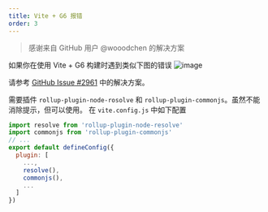 ```yaml
---
title: Vite + G6 报错
order: 3
---
```


> 感谢来自 GitHub 用户 @wooodchen 的解决方案

如果你在使用 Vite + G6 构建时遇到类似下图的错误
![image](https://user-images.githubusercontent.com/20942938/121661253-98c82e00-cad6-11eb-9d5c-e5827db62ed9.png)

请参考 [GitHub Issue #2961](https://github.com/antvis/G6/issues/2961) 中的解决方案。

需要插件 `rollup-plugin-node-rosolve` 和 `rollup-plugin-commonjs`。虽然不能消除提示，但可以使用。
在 `vite.config.js` 中如下配置

```javascript
import resolve from 'rollup-plugin-node-resolve'
import commonjs from 'rollup-plugin-commonjs'
// ...
export default defineConfig({
  plugin: [
    ...,
    resolve(),
    commonjs(),
    ...
  ]
})
```